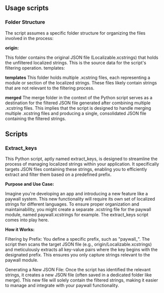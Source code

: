## Usage scripts

### Folder Structure

The script assumes a specific folder structure for organizing the files involved in the process:

**origin:**

This folder contains the original JSON file (Localizable.xcstrings) that holds the unfiltered localized strings. This is the source data for the script's filtering operation.
templates:

**templates**
This folder holds multiple .xcstring files, each representing a module or section of the localized strings. These files likely contain strings that are not relevant to the filtering process.

**merged**
The merge folder in the context of the Python script serves as a destination for the filtered JSON file generated after combining multiple .xcstring files. This implies that the script is designed to handle merging multiple .xcstring files and producing a single, consolidated JSON file containing the filtered strings.

## Scripts
### Extract_keys
This Python script, aptly named extract_keys, is designed to streamline the process of managing localized strings within your application. It specifically targets JSON files containing these strings, enabling you to efficiently extract and filter them based on a predefined prefix.

**Purpose and Use Case:**

Imagine you're developing an app and introducing a new feature like a paywall system. This new functionality will require its own set of localized strings for different languages. To ensure proper organization and maintainability, you might create a separate .xcstring file for the paywall module, named paywall.xcstrings for example. The extract_keys script comes into play here.

**How it Works:**

Filtering by Prefix: You define a specific prefix, such as "paywall_". The script then scans the target JSON file (e.g., origin/Localizable.xcstrings) and meticulously extracts all key-value pairs where the key begins with the designated prefix. This ensures you only capture strings relevant to the paywall module.

Generating a New JSON File: Once the script has identified the relevant strings, it creates a new JSON file (often saved in a dedicated folder like merge). This new file will solely contain the filtered strings, making it easier to manage and integrate with your paywall functionality.
